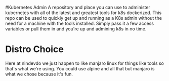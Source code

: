 #Kubernetes Admin
A repository and place you can use to administer kubernetes with all of the latest and greatest tools for k8s dockerized. This repo can be used to quickly get up and running as a K8s admin without the need for a machine with the tools installed. Simply pass it a few access variables or pull them in and you're up and admining k8s in no time.

# Distro Choice
Here at nindevdo we just happen to like manjaro linux for things like tools so that's what we're using. You could use alpine and all that but manjaro is what we chose because it's fun.
